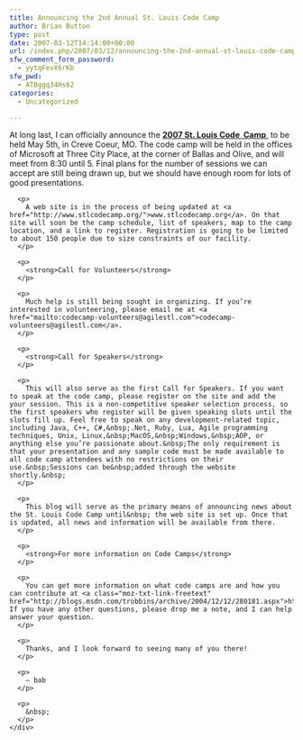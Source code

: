 ```yaml
---
title: Announcing the 2nd Annual St. Louis Code Camp
author: Brian Button
type: post
date: 2007-03-12T14:14:00+00:00
url: /index.php/2007/03/12/announcing-the-2nd-annual-st-louis-code-camp/
sfw_comment_form_password:
  - yytqFevX6rKb
sfw_pwd:
  - ATBggq34Hs62
categories:
  - Uncategorized

---
```

<div class="post">
  <div class="body">
    <div class="postBody" id="2056a3ae-1e37-4d6f-ba82-d87325dcc6c5" contenteditable="true" style="border-top-width: 0px; padding-right: 0px; padding-left: 0px; border-left-width: 0px; border-bottom-width: 0px; padding-bottom: 0px; margin: 4px 0px 0px; padding-top: 0px; border-right-width: 0px">
      <p>
        At long last, I can officially announce the <strong><u>2007 St. Louis Code&nbsp; Camp</u></strong>, to be held May 5th, in Creve Coeur, MO. The code camp will be held in the offices of Microsoft at Three City Place, at the corner of Ballas and Olive, and will meet from 8:30 until 5. Final plans for the number of sessions we can accept are still being drawn up, but we should have enough room for lots of good presentations.
      </p>
      
      <p>
        A web site is in the process of being updated at <a href="http://www.stlcodecamp.org/">www.stlcodecamp.org</a>. On that site will soon be the camp schedule, list of speakers, map to the camp location, and a link to register. Registration is going to be limited to about 150 people due to size constraints of our facility.
      </p>
      
      <p>
        <strong>Call for Volunteers</strong>
      </p>
      
      <p>
        Much help is still being sought in organizing. If you’re interested in volunteering, please email me at <a href="mailto:codecamp-volunteers@agilestl.com">codecamp-volunteers@agilestl.com</a>.
      </p>
      
      <p>
        <strong>Call for Speakers</strong>
      </p>
      
      <p>
        This will also serve as the first Call for Speakers. If you want to speak at the code camp, please register on the site and add the your session. This is a non-competitive speaker selection process, so the first speakers who register will be given speaking slots until the slots fill up. Feel free to speak on any development-related topic, including Java, C++, C#,&nbsp;.Net, Ruby, Lua, Agile programming techniques, Unix, Linux,&nbsp;MacOS,&nbsp;Windows,&nbsp;AOP, or anything else you’re passionate about.&nbsp;The only requirement is that your presentation and any sample code must be made available to all code camp attendees with no restrictions on their use.&nbsp;Sessions can be&nbsp;added through the website shortly.&nbsp;
      </p>
      
      <p>
        This blog will serve as the primary means of announcing news about the St. Louis Code Camp until&nbsp; the web site is set up. Once that is updated, all news and information will be available from there.
      </p>
      
      <p>
        <strong>For more information on Code Camps</strong>
      </p>
      
      <p>
        You can get more information on what code camps are and how you can contribute at <a class="moz-txt-link-freetext" href="http://blogs.msdn.com/trobbins/archive/2004/12/12/280181.aspx">http://blogs.msdn.com/trobbins/archive/2004/12/12/280181.aspx</a>&nbsp;. If you have any other questions, please drop me a note, and I can help answer your question.
      </p>
      
      <p>
        Thanks, and I look forward to seeing many of you there!
      </p>
      
      <p>
        — bab
      </p>
      
      <p>
        &nbsp;
      </p>
    </div>
  </div>
</div>
